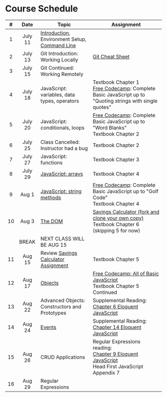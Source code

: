 # Course Schedule

| # |Date   | Topic  | Assignment  |
|:---:|:---:|---|---|
| 1 | July 11  | [Introduction](http://slides.com/aaronrobinson-1/introduction), Environment Setup, [Command Line](http://slides.com/aaronrobinson-1/intro-to-the-mac)  |   |
| 2 | July 13  | Git Introduction: Working Locally | [Git Cheat Sheet](https://education.github.com/git-cheat-sheet-education.pdf)|
| 3 | July 15  | Git Continued: Working Remotely  | |
| 4 | July 18  | JavaScript: variables, data types, operators | Textbook Chapter 1 <br/>[Free Codecamp](https://www.freecodecamp.com/challenges/comment-your-javascript-code): Complete Basic JavaScript up to "Quoting strings with single quotes"|
| 5 | July 20  | JavaScript: conditionals, loops | [Free Codecamp](https://www.freecodecamp.com/challenges/comment-your-javascript-code): Complete Basic JavaScript up to "Word Blanks" <br/> Textbook Chapter 2 |
| 6 | July 25  | Class Cancelled: Instructor had a bug | Textbook Chapter 2 |
| 7 | July 27  | JavaScript: functions | Textbook Chapter 3 |
| 8 | July 29  | [JavaScript: arrays](http://slides.com/aaronrobinson-1/javascript-array-methods) | Textbook Chapter 4 |
| 9 | Aug 1  | [JavaScript: string methods](http://slides.com/aaronrobinson-1/javascript-string-methods) | [Free Codecamp](https://www.freecodecamp.com/challenges/comment-your-javascript-code): Complete Basic JavaScript up to "Golf Code" <br/> Textbook Chapter 4 |
| 10 | Aug 3  | [The DOM](http://slides.com/aaronrobinson-1/javascript-dom#/) | [Savings Calculator (fork and clone your own copy)](https://github.com/robinsonaaron/assignment-savings-calculator) <br/> Textbook Chapter 6 (skipping 5 for now) |
| | BREAK |NEXT CLASS WILL BE AUG 15 | |
| 11 | Aug 15 | Review [Savings Calculator Assignment](https://github.com/robinsonaaron/assignment-savings-calculator) | Textbook Chapter 5 |
| 12 | Aug 17 | [Objects](http://slides.com/aaronrobinson-1/javascript-objects#/) | [Free Codecamp: All of Basic JavaScript](https://www.freecodecamp.com/challenges/comment-your-javascript-code) <br/> Textbook Chapter 5 Continued |
| 13 | Aug 22 | Advanced Objects: Constructors and Prototypes | Supplemental Reading: [Chapter 6 Eloquent JavaScript](http://eloquentjavascript.net/06_object.html) |
| 14 | Aug 24 | [Events](http://slides.com/aaronrobinson-1/javascript-events#/) | Supplemental Reading: [Chapter 14 Eloquent JavaScript](http://eloquentjavascript.net/14_event.html) |
| 15 | Aug 26 | CRUD Applications | Regular Expressions reading:<br/>[Chapter 9 Eloquent JavaScript](http://eloquentjavascript.net/09_regexp.html)<br/>Head First JavaScript Appendix 7 |
| 16 | Aug 29 | Regular Expressions | |
